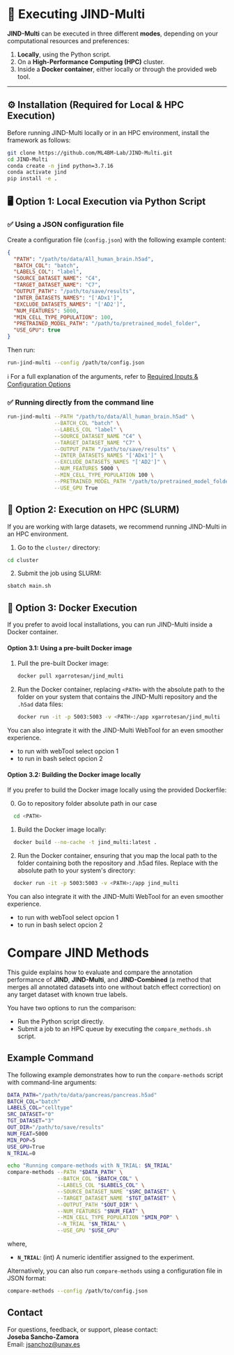 
# 🔧 Executing JIND-Multi

**JIND-Multi** can be executed in three different **modes**, depending on your computational resources and preferences:

1. **Locally**, using the Python script.
2. On a **High-Performance Computing (HPC)** cluster.
3. Inside a **Docker container**, either locally or through the provided web tool.

---

## ⚙️ Installation (Required for Local & HPC Execution)

Before running JIND-Multi locally or in an HPC environment, install the framework as follows:

```bash
git clone https://github.com/ML4BM-Lab/JIND-Multi.git
cd JIND-Multi
conda create -n jind python=3.7.16 
conda activate jind
pip install -e .
```

## 🖥️ Option 1: Local Execution via Python Script

### ✅ Using a JSON configuration file

Create a configuration file (`config.json`) with the following example content:

```json
{
  "PATH": "/path/to/data/All_human_brain.h5ad",
  "BATCH_COL": "batch",
  "LABELS_COL": "label",
  "SOURCE_DATASET_NAME": "C4",
  "TARGET_DATASET_NAME": "C7",
  "OUTPUT_PATH": "/path/to/save/results",
  "INTER_DATASETS_NAMES": "['ADx1']",
  "EXCLUDE_DATASETS_NAMES": "['AD2']",
  "NUM_FEATURES": 5000,
  "MIN_CELL_TYPE_POPULATION": 100,
  "PRETRAINED_MODEL_PATH": "/path/to/pretrained_model_folder",
  "USE_GPU": true
}
```

Then run:

```bash
run-jind-multi --config /path/to/config.json
```

ℹ️ For a full explanation of the arguments, refer to [Required Inputs & Configuration Options](README_general.md#-required-inputs--configuration-options)


### ✅ Running directly from the command line

```bash
run-jind-multi --PATH "/path/to/data/All_human_brain.h5ad" \
               --BATCH_COL "batch" \
               --LABELS_COL "label" \
               --SOURCE_DATASET_NAME "C4" \
               --TARGET_DATASET_NAME "C7" \
               --OUTPUT_PATH "/path/to/save/results" \
               --INTER_DATASETS_NAMES "['ADx1']" \
               --EXCLUDE_DATASETS_NAMES "['AD2']" \
               --NUM_FEATURES 5000 \
               --MIN_CELL_TYPE_POPULATION 100 \
               --PRETRAINED_MODEL_PATH "/path/to/pretrained_model_folder" \
               --USE_GPU True
```

## 🧬 Option 2: Execution on HPC (SLURM)

If you are working with large datasets, we recommend running JIND-Multi in an HPC environment.

1. Go to the `cluster/` directory:

```bash
cd cluster
```

2. Submit the job using SLURM:

```bash
sbatch main.sh
```

## 🐳 Option 3: Docker Execution
If you prefer to avoid local installations, you can run JIND-Multi inside a Docker container.

#### Option 3.1: Using a pre-built Docker image

1. Pull the pre-built Docker image:

    ```bash
    docker pull xgarrotesan/jind_multi
    ```

2. Run the Docker container, replacing `<PATH>` with the absolute path to the folder on your system that contains the JIND-Multi repository and the `.h5ad` data files:

    ```bash
    docker run -it -p 5003:5003 -v <PATH>:/app xgarrotesan/jind_multi
    ```
You can also integrate it with the JIND-Multi WebTool for an even smoother experience.
- to run with webTool select opcion 1 
- to run in bash select opcion 2
#### Option 3.2: Building the Docker image locally

If you prefer to build the Docker image locally using the provided Dockerfile:

<!-- 1. Clone the repository if you haven't already:
  ```bash
  git clone https://github.com/ML4BM-Lab/JIND-Multi.git
  cd JIND-Multi -->

0. Go to repository folder absolute path in our case <PATH>
  ```bash
    cd <PATH>  
  ```
1. Build the Docker image locally:
  ```bash
    docker build --no-cache -t jind_multi:latest . 
  ```

2. Run the Docker container, ensuring that you map the local path to the folder containing both the repository and .h5ad files. Replace <PATH> with the absolute path to your system's directory:

  ```bash
    docker run -it -p 5003:5003 -v <PATH>:/app jind_multi
  ```

You can also integrate it with the JIND-Multi WebTool for an even smoother experience.

- to run with webTool select opcion 1 
- to run in bash select opcion 2

# Compare JIND Methods

This guide explains how to evaluate and compare the annotation performance of **JIND**, **JIND-Multi**, and **JIND-Combined** (a method that merges all annotated datasets into one without batch effect correction) on any target dataset with known true labels.

You have two options to run the comparison:
- Run the Python script directly.
- Submit a job to an HPC queue by executing the `compare_methods.sh` script.

## Example Command

The following example demonstrates how to run the `compare-methods` script with command-line arguments:

```bash
DATA_PATH="/path/to/data/pancreas/pancreas.h5ad"
BATCH_COL="batch"
LABELS_COL="celltype"
SRC_DATASET="0"
TGT_DATASET="3"
OUT_DIR="/path/to/save/results"
NUM_FEAT=5000
MIN_POP=5
USE_GPU=True 
N_TRIAL=0

echo "Running compare-methods with N_TRIAL: $N_TRIAL"
compare-methods --PATH "$DATA_PATH" \
                --BATCH_COL "$BATCH_COL" \
                --LABELS_COL "$LABELS_COL" \
                --SOURCE_DATASET_NAME "$SRC_DATASET" \
                --TARGET_DATASET_NAME "$TGT_DATASET" \
                --OUTPUT_PATH "$OUT_DIR" \
                --NUM_FEATURES "$NUM_FEAT" \
                --MIN_CELL_TYPE_POPULATION "$MIN_POP" \
                --N_TRIAL "$N_TRIAL" \
                --USE_GPU "$USE_GPU"

```
where,
- **`N_TRIAL`**: (int) A numeric identifier assigned to the experiment.

Alternatively, you can also run `compare-methods` using a configuration file in JSON format:

```bash
compare-methods --config /path/to/config.json
```

## Contact
For questions, feedback, or support, please contact:  
**Joseba Sancho-Zamora**  
Email: [jsanchoz@unav.es](mailto:jsanchoz@unav.es)

